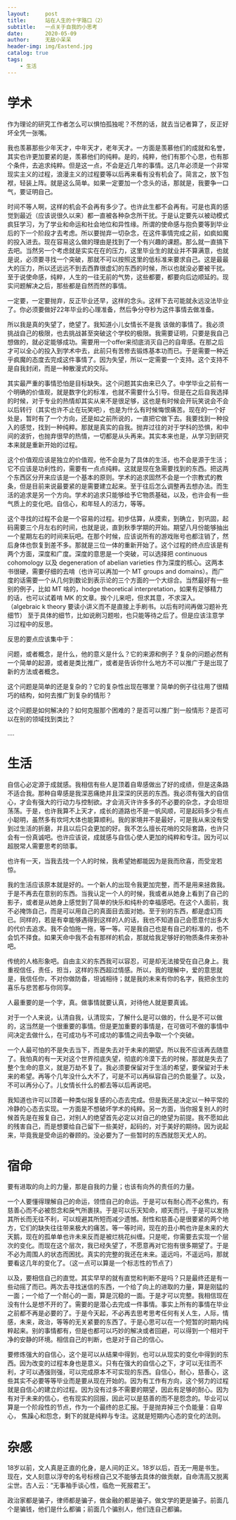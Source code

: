 ```yaml
---
layout:     post
title:      站在人生的十字路口（2）
subtitle:   一点关于自我的小思考
date:       2020-05-09
author:     无敌小呆呆
header-img: img/Eastend.jpg
catalog: true
tags:
    - 生活
---
```


# 学术
作为理论的研究工作者怎么可以惧怕孤独呢？不然的话，就去当记者算了，反正好坏全凭一张嘴。

我也羡慕那些少年天才，中年天才，老年天才。一方面是羡慕他们的成就和名誉，其实也许更加要紧的是，羡慕他们的纯粹。是的，纯粹，他们有那个心思，也有那个条件，去追求纯粹。但是这一点，不会是近几年的事情。这几年必须是一个非常现实主义的过程，浪漫主义的过程要等以后再来看有没有机会了。简言之，放下包袱，轻装上阵。就是这么简单。如果一定要加一个念头的话，那就是，我要争一口气，要证明自己。

时间不等人啊，这样的机会不会再有多少了。也许此生都不会再有。可是也真的感觉到最近（应该说很久以来）都一直被各种杂念所干扰。于是认定要先以被动模式疯狂学习，为了学业和命运和社会地位和异性缘。所谓的使命感与抱负要等到毕业后的下一个阶段才去考虑。所以要抛弃一切杂念，在这件事情完成之前，如疯如魔的投入进去。现在容易这么做的理由是找到了一个有兴趣的课题。那么就一直搞下去吧。当然另一个考虑就是实实在在的压力，这里毕业生的就业并不算满意，也就是说，必须要寻找一个突破，那就不可以按照这里的低标准来要求自己。这是最最大的压力，所以还远远不到去西靠很虚幻的东西的时候，所以也就没必要被干扰。至于说使命感，纯粹，人生的一往无前的气势，这些都要，都要向后边顺延的。现实问题解决之后，那些都是自然而然的事情。

一定要，一定要抛弃，反正毕业还早，这样的念头。这样下去可能就永远没法毕业了。你必须要做好22年毕业的心理准备，然后争分夺秒为这件事情去做准备。

所以我是真的失望了，绝望了。我知道小儿女情长不是我 该做的事情了。我必须挑战自己的极限，也去挑战甚至突破这个学校的极限。我需要证明，只要是我自己想做的，就必定能够成功。需要用一个offer来彻底消灭自己的自卑感。在那之后才可以全心的投入到学术中去，此前只有苦修去锻炼基本功而已。于是需要一种近乎疯魔的态度去完成这件事情了。因为失望，所以一定需要一个支持。这个支持不是自我封闭，而是一种散漫式的交际。

其实最严重的事情恐怕是目标缺失。这个问题其实由来已久了。中学毕业之前有一个明确的价值观，就是数字化的标准，也就不需要什么引导。但是在之后自我选择的时候，对于专业的热情却其实从来不是很足够，这也是有时候会开玩笑说会不会以后转行（其实也许不止在玩笑吧），也是为什么有时候悔恨痛苦。现在的一个好处是，暂时有了一个方向，还是如之前所说的，一直把它做下去。我要找到一种投入的感觉，找到一种纯粹。那就是真实的自我。抛弃过往的对于学科的恐惧，和中间的波折，也抛弃很早的热情，一切都是从头再来。其实本来也是，从学习到研究本来就是重新开始的过程。

这个价值观应该是独立的价值观，他不会是为了具体的生活，也不会是源于生活；它不应该是功利性的，需要有一点点纯粹。这就是现在急需要找到的东西。把这两个东西区分开来应该是一个基本的原则。学术的追求固然不会是一个宗教式的教条，但是目前来说最要紧的是需要建立起来。至于往后怎么调整再去想办法。而生活的追求是另一个方向。学术的追求只能够给予它物质基础，以及，也许会有一些气质上的变化吧。自信心，和年轻人的活力，等等。

这个寻找的过程不会是一个容易的过程。初步估算，从摸索，到确立，到巩固，起码需要三个月左右的时间，也就是说，直到秋季学期的开始。期望八月份能够抽出一个星期左右的时间来玩吧。在那个时候，应该说所有的游戏账号也都注销了，然后身体也恢复到差不多。那就是三位一体的重新开始了。这个过程的终点应该是有两个方面，深度和广度。深度的意思是一个突破，可以选择把 continuous cohomology 以及 degeneration of abelian varieties 作为深度的核心。这两本书很硬，需要仔细的去啃（也许可以再加一个 MT groups and domains）。而广度的话需要一个从几何到数论到表示论的三个方面的一个大综合。当然最好有一些别的例子，比如 MT 啥的，hodge theoretical interpretation，如果有足够精力的话，也可以试着啃 MK 的文章。挨个儿来吧，但求其意，不求深入。（algebraic k theory 要读小讲义而不是直接上手刷书。以后有时间再做习题补充细节） 至于具体的细节，比如说刷习题啦，也只能等待之后了。但是应该注意学习过程中的反思。

反思的要点应该集中于：

问题，或者概念，是什么，他的意义是什么？它的来源和例子？复杂的问题必然有一个简单的起源，或者是类比推广，或者是告诉你什么地方不可以推广于是出现了新的方法或者概念。

这个问题是简单的还是复杂的？它的复杂性出现在哪里？简单的例子往往用了很精巧的结构，如何去推广到复杂的情形？

这个问题是如何解决的？如何克服那个困难的？是否可以推广到一般情形？是否可以在别的领域找到类比？

....



# 生活


自信心必定源于成就感。我相信有些人是顶着自卑感做出了好的成绩，但是这条路不适合我。那种自卑感是我深恶痛绝并且深深的厌恶的东西。我必须有强大的自信心，才会有强大的行动力与控制欲。才会消灭许许多多的不必要的杂念，才会坦坦荡荡。于是，也许我算不上天才，成长的道路也不是一帆风顺，可是起码多少有点小聪明，虽然多有坎坷大体也能算顺利。我的家境并不是最好，可是我从来没有受到过生活的折磨，并且以后只会更加的好。我不怎么擅长花哨的交际套路，也许只会有一份真诚吧。也许应该说，成就感与自信心使人更加的纯粹和专注。因为可以超脱常人需要思考的琐事。

也许有一天，当我去找一个人的时候，我希望她都能因为是我而欣喜，而受宠若惊。

我的生活应该原本就是好的。一个新人的出现令我更加完整，而不是用来拯救我。于是不再去在意别的东西。当我认定一个人的时候，我或者从她身上看到了自己的影子，或者是从她身上感觉到了简单的快乐和纯朴的幸福感吧。在这个人面前，我不必掩饰自己，而是可以用自己的真面目去面对她。至于别的东西，都是虚幻而已。同样的，若是有幸能够遇得到这样的人的话，我也不知道自己会愿意付出多大的代价去追求。我不会怕拖一拖，等一等。可是我自己也是有自己的标准的，也不会饥不择食。如果天命中我不会有那样的机会，那就给我足够好的物质条件来弥补吧。

传统的人格形象吧。自由主义的东西我可以容忍，可是却无法接受在自己身上。我重视信任，责任，担当，这样的东西超过情感。所以，我的理解中，爱的意思就是，我信任你，不对你做防备，坦诚相待；就是我的未来有你的名字，我把余生的喜乐与悲苦都与你同享。

人最重要的是一个字，真。做事情就要认真，对待他人就是要真诚。

对于一个人来说，认清自我，认清现实，了解什么是可以做的，什么是不可以做的，这当然是一个很重要的事情。但是更加重要的事情是，在可做可不做的事情中间决定去做什么，在可成功与不可成功的事情之间去争取一个个突破。

一个人最可怕的不是失去当下，而是失去对于未来的期望。所以我不应该再去随意了。我怕真的有一天对这个世界彻底失望，彻底的冷漠下去的时候，那就是失去了整个生命的意义，就是万劫不复了。我必须要保留对于生活的希望，要保留对于未来的希望。再等个几年没什么大不了，可是不可以再纵容自己的负能量了。以及，不可以再分心了。儿女情长什么的都去等以后再说吧。


我知道也许可以顶着一种类似报复感的心态去完成。但是我还是决定以一种平常的冷静的心态去实现。一方面是不想破坏学术的纯粹。另一方面，当你报复别人的时候首先是在报复自己，对别人的绝望首先必定以对自己的绝望为前提。我不愿如此的残害自己，而是想要给自己留下一些美好，起码的，对于美好的期待。因为说起来，毕竟我是受命运的眷顾的。没必要为了一些暂时的东西就怨天尤人的。

# 宿命

要有进取的向上的力量，那是自我的力量；也该有向外的责任的力量。

一个人要懂得理解自己的命运，领悟自己的命运。于是可以有耐心而不必焦灼，有慈善心而不必被怨念和戾气所裹挟。于是可以乐天知命，顺天而行。于是可以发扬其所长而无往不利，可以规避其所短而减少遗憾。耐性和慈善心是很要紧的两个地方，它们的缺失往往带来极大的痛苦。等一等时间，现在的丑小鸭也许是未来的大天鹅，现在的孤单单也许未来反而是被烂桃花纠缠。只是呢，你需要去实现一个层次的变化。而现在这个层次，我已经失望了，不愿意再对它抱有很多期望了。于是不必为周围人的状态而困扰。真实的完整的我还在未来。遥远吗，不遥远吗，那就要看这几年的变化了。（这一点可以算是一个标志性的节点了）

以及，要相信自己的直觉。其实早早的就有直觉和判断不是吗？只是最终还是有一些动摇了而已。两次去寻找迷信的东西，一个给了向上的进取的力量，算是刚猛的一面；一个给了一个耐心的一面，算是沉稳的一面。于是才可以完整。我相信现在没有什么是想不开的了。需要的是潜心去完成一件事情。事实上所有的事情在毕业之前都不再是必要的了。于是今天起，不必再去思考思考任何有关人生，人际，情感，未来，政治，等等的无关紧要的东西了。于是心思可以在一个短暂的时期内纯粹起来。别的事情都有，但是也都可以巧妙的解决或者回避，可以得到一个相对干净的安静的环境。相信自己的判断，也是对于自己的信心。

要修炼强大的自信心，这个是可以从结果中得到，也可以从现实的变化中得到的东西。因为改变的过程本身也是意义。只有在强大的自信心之下，才可以无往而不利，才可以遇强则强，可以完成原本不可实现的东西。自信心，耐心，慈善心，这些其实不必要等等毕业而是要从现在开始的。因为有工作有方向，这个努力的过程就是自信心的建立的过程。因为没有过多不需要的期望，因此有足够的耐心。因为有对于未来的信心，也有现实的回报，因此可以是慈善的而不是怨念的。毕业可以算是一个阶段性的节点，作为一个最终的总汇报。于是抛弃掉三个负能量：自卑心， 焦躁心和怨念，剩下的就是纯粹与专注。这就是短期内心态的变化的法则。


# 杂感
18岁以前，文人真是正直的化身，是人间的正义。18岁以后，百无一用是书生。现在，文人刻意以浮夸的名号标榜自己又不能够去具体的做贡献，自命清高又脱离尘世。古人云：“无事袖手谈心性，临危一死报君王”。

政治家都是骗子，律师都是骗子，做金融的都是骗子。做文学的更是骗子。前面几个是骗钱，他们是什么都骗；前面几个骗别人，他们连自己都骗。
